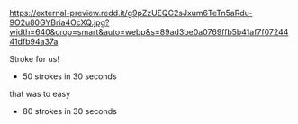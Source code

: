 https://external-preview.redd.it/g9pZzUEQC2sJxum6TeTn5aRdu-9O2u80GYBria4OcXQ.jpg?width=640&crop=smart&auto=webp&s=89ad3be0a0769ffb5b41af7f0724441dfb94a37a

Stroke for us!

- 50 strokes in 30 seconds

that was to easy

- 80 strokes in 30 seconds
